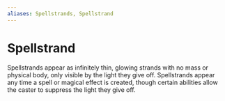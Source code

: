 ```yaml
---
aliases: Spellstrands, Spellstrand
---
```

# Spellstrand

Spellstrands appear as infinitely thin, glowing strands with no mass or physical body, only visible by the light they give off. Spellstrands appear any time a spell or magical effect is created, though certain abilities allow the caster to suppress the light they give off.